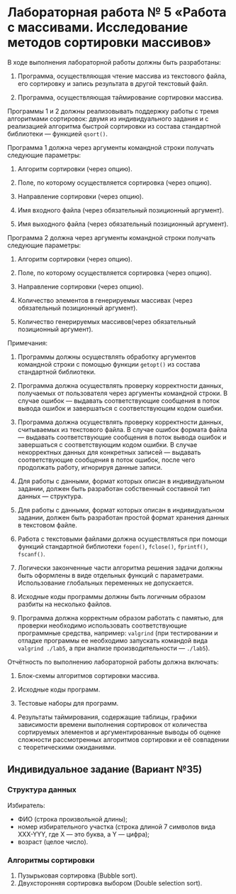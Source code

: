 # Лабораторная работа № 5 «Работа с массивами. Исследование методов сортировки массивов»

В ходе выполнения лабораторной работы должны быть разработаны:

1. Программа, осуществляющая чтение массива из текстового файла, его сортировку и запись
результата в другой текстовый файл.

2. Программа, осуществляющая таймирование сортировки массива.

Программы 1 и 2 должны реализовывать поддержку работы с тремя алгоритмами сортировок:
двумя из индивидуального задания и с реализацией алгоритма быстрой сортировки из состава стандартной библиотеки — функцией `qsort()`.

Программа 1 должна через аргументы командной строки получать следующие параметры:

1. Алгоритм сортировки (через опцию).

2. Поле, по которому осуществляется сортировка (через опцию).
3. Направление сортировки (через опцию).
4. Имя входного файла (через обязательный позиционный аргумент).
5. Имя выходного файла (через обязательный позиционный аргумент).

Программа 2 должна через аргументы командной строки получать следующие параметры:

1. Алгоритм сортировки (через опцию).

2. Поле, по которому осуществляется сортировка (через опцию).
3. Направление сортировки (через опцию).
4. Количество элементов в генерируемых массивах (через обязательный позиционный аргумент).
5. Количество генерируемых массивов(через обязательный позиционный аргумент).

Примечания:

1. Программы должны осуществлять обработку аргументов командной строки с помощью функции `getopt()` из состава стандартной библиотеки.

2. Программа должна осуществлять проверку корректности данных, получаемых от пользователя через аргументы командной строки. В случае ошибок — выдавать соответствующие сообщения в поток вывода ошибок и завершаться с соответствующим кодом ошибки.
3. Программа должна осуществлять проверку корректности данных, считываемых из текстового файла. В случае ошибок формата файла — выдавать соответствующие сообщения в поток вывода ошибок и завершаться с соответствующим кодом ошибки. В случае некорректных данных для конкретных записей — выдавать соответствующие сообщения в поток ошибок, после чего продолжать работу, игнорируя данные записи.
4. Для работы с данными, формат которых описан в индивидуальном задании, должен быть разработан собственный составной тип данных — структура.
5. Для работы с данными, формат которых описан в индивидуальном задании, должен быть разработан простой формат хранения данных в текстовом файле.
6. Работа с текстовыми файлами должна осуществляться при помощи функций стандартной библиотеки `fopen()`, `fclose()`, `fprintf()`, `fscanf()`.
7. Логически законченные части алгоритма решения задачи должны быть оформлены в виде отдельных функций с параметрами. Использование глобальных переменных не допускается.
8. Исходные коды программы должны быть логичным образом разбиты на несколько файлов.
9. Программа должна корректным образом работать с памятью, для проверки необходимо использовать соответствующие программные средства, например: `valgrind` (при тестировании и отладке программы ее необходимо запускать командой вида `valgrind ./lab5`, а при анализе производительности — `./lab5`). 

Отчётность по выполнению лабораторной работы должна включать:

1. Блок-схемы алгоритмов сортировки массива.

2. Исходные коды программ.
3. Тестовые наборы для программ.
4. Результаты таймирования, содержащие таблицы, графики зависимости времени выполнения сортировок от количества сортируемых элементов и аргументированные выводы об оценке сложности рассмотренных алгоритмов сортировки и её совпадении с теоретическими ожиданиями.


## Индивидуальное задание (Вариант №35)

### Структура данных

Избиратель:
- ФИО (строка произвольной длины);
- номер избирательного участка (строка длиной 7 символов вида XXX-YYY, где X — это буква, а Y — цифра);
- возраст (целое число).

### Алгоритмы сортировки

1. Пузырьковая сортировка (Bubble sort).
2. Двухсторонняя сортировка выбором (Double selection sort).
